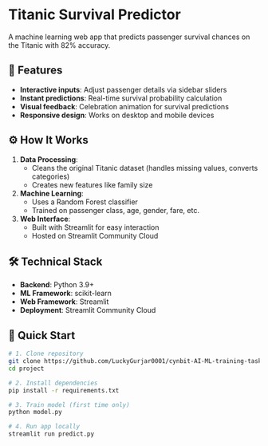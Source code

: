 #  Titanic Survival Predictor


A machine learning web app that predicts passenger survival chances on the Titanic with 82% accuracy.

## 🌟 Features
- **Interactive inputs**: Adjust passenger details via sidebar sliders
- **Instant predictions**: Real-time survival probability calculation
- **Visual feedback**: Celebration animation for survival predictions
- **Responsive design**: Works on desktop and mobile devices

## ⚙️ How It Works
1. **Data Processing**:
   - Cleans the original Titanic dataset (handles missing values, converts categories)
   - Creates new features like family size
2. **Machine Learning**:
   - Uses a Random Forest classifier
   - Trained on passenger class, age, gender, fare, etc.
3. **Web Interface**:
   - Built with Streamlit for easy interaction
   - Hosted on Streamlit Community Cloud

## 🛠️ Technical Stack
- **Backend**: Python 3.9+
- **ML Framework**: scikit-learn
- **Web Framework**: Streamlit
- **Deployment**: Streamlit Community Cloud

## 🚀 Quick Start
```bash
# 1. Clone repository
git clone https://github.com/LuckyGurjar0001/cynbit-AI-ML-training-tasks
cd project

# 2. Install dependencies
pip install -r requirements.txt

# 3. Train model (first time only)
python model.py

# 4. Run app locally
streamlit run predict.py